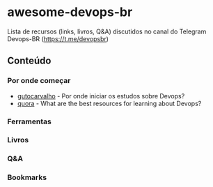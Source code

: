 # awesome-devops-br
Lista de recursos (links, livros, Q&amp;A) discutidos no canal do Telegram Devops-BR (https://t.me/devopsbr)
## Conteúdo

### Por onde começar

- [gutocarvalho](http://gutocarvalho.net/blog/2016/09/06/por-onde-iniciar-os-estudos-sobre-devops/) - Por onde iniciar os estudos sobre Devops?
- [quora](https://www.quora.com/What-are-the-best-resources-for-learning-about-DevOps) - What are the best resources for learning about Devops?

### Ferramentas

### Livros

### Q&A

### Bookmarks